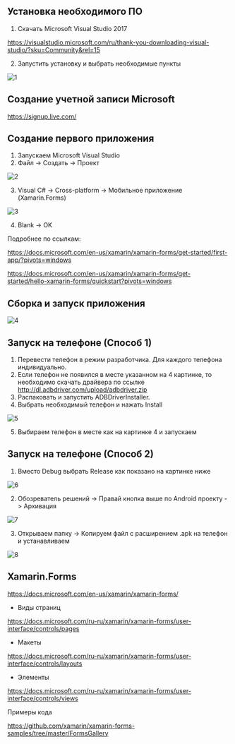 ## Установка необходимого ПО

1. Скачать Microsoft Visual Studio 2017

https://visualstudio.microsoft.com/ru/thank-you-downloading-visual-studio/?sku=Community&rel=15

2. Запустить установку и выбрать необходимые пункты

![1](Images/1.png)

## Создание учетной записи Microsoft

https://signup.live.com/

## Создание первого приложения

1. Запускаем Microsoft Visual Studio
2. Файл -> Создать -> Проект

![2](Images/2.png)

3. Visual C# -> Cross-platform -> Мобильное приложение (Xamarin.Forms)

![3](Images/3.png)

4. Blank -> OK

Подробнее по ссылкам:

https://docs.microsoft.com/en-us/xamarin/xamarin-forms/get-started/first-app/?pivots=windows

https://docs.microsoft.com/en-us/xamarin/xamarin-forms/get-started/hello-xamarin-forms/quickstart?pivots=windows

## Сборка и запуск приложения

![4](Images/4.png)

## Запуск на телефоне (Способ 1)

1. Перевести телефон в режим разработчика. Для каждого телефона индивидуально.
2. Если телефон не появился в месте указанном на 4 картинке, то необходимо скачать драйвера по ссылке
http://dl.adbdriver.com/upload/adbdriver.zip
3. Распаковать и запустить ADBDriverInstaller.
4. Выбрать необходимый телефон и нажать Install

![5](Images/5.png)

5. Выбираем телефон в месте как на картинке 4 и запускаем

## Запуск на телефоне (Способ 2)

1. Вместо Debug выбрать Release как показано на картинке ниже

![6](Images/6.png)

2. Обозреватель решений -> Правай кнопка выше по Android проекту -> Архивация

![7](Images/7.png)

3. Открываем папку -> Копируем файл с расширением .apk на телефон и устанавливаем

![8](Images/8.png)

## Xamarin.Forms

https://docs.microsoft.com/en-us/xamarin/xamarin-forms/

* Виды страниц

https://docs.microsoft.com/ru-ru/xamarin/xamarin-forms/user-interface/controls/pages

* Макеты

https://docs.microsoft.com/ru-ru/xamarin/xamarin-forms/user-interface/controls/layouts

* Элементы

https://docs.microsoft.com/ru-ru/xamarin/xamarin-forms/user-interface/controls/views

Примеры кода

https://github.com/xamarin/xamarin-forms-samples/tree/master/FormsGallery